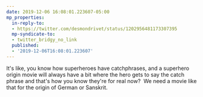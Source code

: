 ```yaml
---
date: 2019-12-06 16:08:01.223607-05:00
mp_properties:
  in-reply-to:
  - https://twitter.com/desmondrivet/status/1202956481173307395
  mp-syndicate-to:
  - twitter_bridgy_no_link
  published:
  - '2019-12-06T16:08:01.223607'
---
```


It's like, you know how superheroes have catchphrases, and a superhero origin movie will always have a bit where the hero gets to say the catch phrase and that's how you know they're for real now? &nbsp;We need a movie like that for the origin of German or Sanskrit.